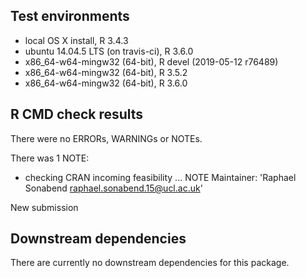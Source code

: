 ## Test environments
* local OS X install, R 3.4.3
* ubuntu 14.04.5 LTS (on travis-ci), R 3.6.0
* x86_64-w64-mingw32 (64-bit), R devel (2019-05-12 r76489)
* x86_64-w64-mingw32 (64-bit), R 3.5.2
* x86_64-w64-mingw32 (64-bit), R 3.6.0

## R CMD check results
There were no ERRORs, WARNINGs or NOTEs.

There was 1 NOTE:

* checking CRAN incoming feasibility ... NOTE
Maintainer: 'Raphael Sonabend <raphael.sonabend.15@ucl.ac.uk>'

New submission


## Downstream dependencies
There are currently no downstream dependencies for this package.

